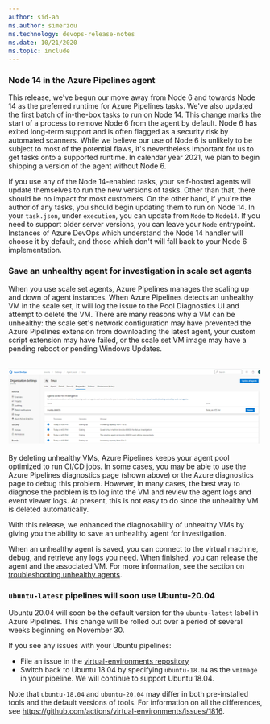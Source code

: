 ```yaml
---
author: sid-ah
ms.author: simerzou
ms.technology: devops-release-notes
ms.date: 10/21/2020
ms.topic: include
---
```

### Node 14 in the Azure Pipelines agent

This release, we've begun our move away from Node 6 and towards Node 14 as the preferred runtime for Azure Pipelines tasks. We've also updated the first batch of in-the-box tasks to run on Node 14. This change marks the start of a process to remove Node 6 from the agent by default. Node 6 has exited long-term support and is often flagged as a security risk by automated scanners. While we believe our use of Node 6 is unlikely to be subject to most of the potential flaws, it's nevertheless important for us to get tasks onto a supported runtime. In calendar year 2021, we plan to begin shipping a version of the agent without Node 6.

If you use any of the Node 14-enabled tasks, your self-hosted agents will update themselves to run the new versions of tasks. Other than that, there should be no impact for most customers. On the other hand, if you're the author of any tasks, you should begin updating them to run on Node 14. In your `task.json`, under `execution`, you can update from `Node` to `Node14`. If you need to support older server versions, you can leave your `Node` entrypoint. Instances of Azure DevOps which understand the Node 14 handler will choose it by default, and those which don't will fall back to your Node 6 implementation.

### Save an unhealthy agent for investigation in scale set agents

When you use scale set agents, Azure Pipelines manages the scaling up and down of agent instances. When Azure Pipelines detects an unhealthy VM in the scale set, it will log the issue to the Pool Diagnostics UI and attempt to delete the VM. There are many reasons why a VM can be unhealthy: the scale set's network configuration may have prevented the Azure Pipelines extension from downloading the latest agent, your custom script extension may have failed, or the scale set VM image may have a pending reboot or pending Windows Updates.
  
<br><img src="../../media/177-pipelines-3-0.png" width="500" alt="check agent">  
<br>
By deleting unhealthy VMs, Azure Pipelines keeps your agent pool optimized to run CI/CD jobs. In some cases, you may be able to use the Azure Pipelines diagnostics page (shown above) or the Azure diagnostics page to debug this problem. However, in many cases, the best way to diagnose the problem is to log into the VM and review the agent logs and event viewer logs. At present, this is not easy to do since the unhealthy VM is deleted automatically.

With this release, we enhanced the diagnosability of unhealthy VMs by giving you the ability to save an unhealthy agent for investigation. 

When an unhealthy agent is saved, you can connect to the virtual machine, debug, and retrieve any logs you need. When finished, you can release the agent and the associated VM. For more information, see the section on [troubleshooting unhealthy agents](https://go.microsoft.com/fwlink/?linkid=2145884).

### `ubuntu-latest` pipelines will soon use Ubuntu-20.04

Ubuntu 20.04 will soon be the default version for the `ubuntu-latest` label in Azure Pipelines. This change will be rolled out over a period of several weeks beginning on November 30.

If you see any issues with your Ubuntu pipelines:

- File an issue in the [virtual-environments repository](https://github.com/actions/virtual-environments)
- Switch back to Ubuntu 18.04 by specifying `ubuntu-18.04` as the `vmImage` in your pipeline. We will continue to support Ubuntu 18.04.

Note that `ubuntu-18.04` and `ubuntu-20.04` may differ in both pre-installed tools and the default versions of tools. For information on all the differences, see https://github.com/actions/virtual-environments/issues/1816.
